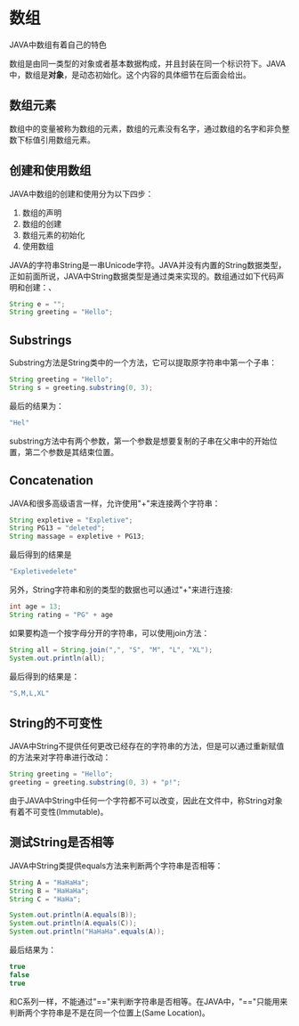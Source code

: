 # 数组
JAVA中数组有着自己的特色

数组是由同一类型的对象或者基本数据构成，并且封装在同一个标识符下。JAVA中，数组是**对象**，是动态初始化。这个内容的具体细节在后面会给出。

## 数组元素
数组中的变量被称为数组的元素，数组的元素没有名字，通过数组的名字和非负整数下标值引用数组元素。

## 创建和使用数组
JAVA中数组的创建和使用分为以下四步：
1. 数组的声明
2. 数组的创建
3. 数组元素的初始化
4. 使用数组

JAVA的字符串String是一串Unicode字符。JAVA并没有内置的String数据类型，正如前面所说，JAVA中String数据类型是通过类来实现的。数组通过如下代码声明和创建：、
```java
String e = "";
String greeting = "Hello";
```

## Substrings
Substring方法是String类中的一个方法，它可以提取原字符串中第一个子串：
```java
String greeting = "Hello";
String s = greeting.substring(0, 3);
```
最后的结果为：
```java
"Hel"
```

substring方法中有两个参数，第一个参数是想要复制的子串在父串中的开始位置，第二个参数是其结束位置。

## Concatenation
JAVA和很多高级语言一样，允许使用"+"来连接两个字符串：
```java
String expletive = "Expletive";
String PG13 = "deleted";
String massage = expletive + PG13;
```

最后得到的结果是
```java
"Expletivedelete"
```

另外，String字符串和别的类型的数据也可以通过"+"来进行连接:
```java
int age = 13;
String rating = "PG" + age
```

如果要构造一个按字母分开的字符串，可以使用join方法：
```java
String all = String.join(",", "S", "M", "L", "XL");
System.out.println(all);
```

最后得到的结果是：
```java
"S,M,L,XL"
```

## String的不可变性
JAVA中String不提供任何更改已经存在的字符串的方法，但是可以通过重新赋值的方法来对字符串进行改动：
```java
String greeting = "Hello";
greeting = greeting.substring(0, 3) + "p!";
```

由于JAVA中String中任何一个字符都不可以改变，因此在文件中，称String对象有着不可变性(Immutable)。

## 测试String是否相等
JAVA中String类提供equals方法来判断两个字符串是否相等：
```java
String A = "HaHaHa";
String B = "HaHaHa";
String C = "HaHa";

System.out.println(A.equals(B));
System.out.println(A.equals(C));
System.out.println("HaHaHa".equals(A));
```

最后结果为：
```java
true
false
true
```

和C系列一样，不能通过"=="来判断字符串是否相等。在JAVA中，"=="只能用来判断两个字符串是不是在同一个位置上(Same Location)。

